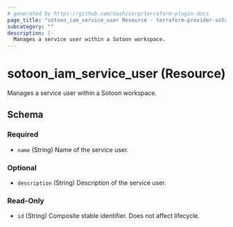 ```yaml
---
# generated by https://github.com/hashicorp/terraform-plugin-docs
page_title: "sotoon_iam_service_user Resource - terraform-provider-sotoon"
subcategory: ""
description: |-
  Manages a service user within a Sotoon workspace.
---
```


# sotoon_iam_service_user (Resource)

Manages a service user within a Sotoon workspace.



<!-- schema generated by tfplugindocs -->
## Schema

### Required

- `name` (String) Name of the service user.

### Optional

- `description` (String) Description of the service user.

### Read-Only

- `id` (String) Composite stable identifier. Does not affect lifecycle.
